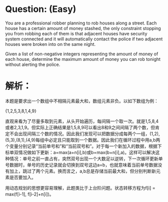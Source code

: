 # Question: (Easy)

You are a professional robber planning to rob houses along a street. Each house has a certain amount of money stashed, the only constraint stopping you from robbing each of them is that adjacent houses have security system connected and it will automatically contact the police if two adjacent houses were broken into on the same night.

Given a list of non-negative integers representing the amount of money of each house, determine the maximum amount of money you can rob tonight without alerting the police.

# 解析：

本题是要求出一个数组中不相隔元素最大和，数组元素非负。以如下数组为例：

{1,2,5,3,8,1,4,9}

直观来看为了尽量多取到元素，从头开始遍历，每间隔一个取一次。就是1,5,8,4或者2,3,1,9。但实际上正确结果是1,5,8,9可以看出8和9之间间隔了两个数，但肯定不会出现间隔三个数的情况。因此我们发现可以把数据分成每两个一组，(1,2),(5,3),(8,1),(4,9)每组中必定且只能取到一个数据。因此我们在循环过程中用a,b两个变量分别记录“当前单号和”和“当前双号和”。对于每一个新加入的数据，根据下标单双情况做如下更新：a=max(a+n[i],b)或b=max(b+n[i],a)。这样可以解决这种情况：单号之前一直占有，突然双号出现一个大数足以逆转，下一次循环更新单号数据时，单号的历史记录就会切换到双号这边a=b，也就意味着当前单号数据没有加上，跳过了两个元素。换而言之，a,b总是存储当前最大和，但分别判断新元素是否要加入。 

用动态规划的思想更容易理解，此题类比于上台阶问题。状态转移方程为f[i] = max(f[i-1], f[i-2]+n[i])。